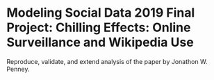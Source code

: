 # Modeling Social Data 2019 Final Project: Chilling Effects: Online Surveillance and Wikipedia Use

Reproduce, validate, and extend analysis of the paper by Jonathon W. Penney.
